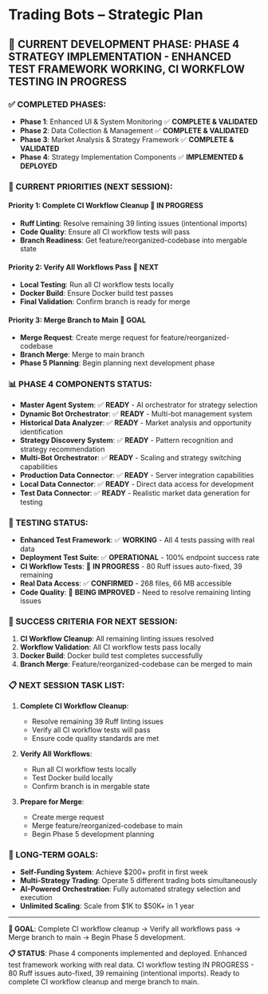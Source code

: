# Trading Bots – Strategic Plan

## **🚀 CURRENT DEVELOPMENT PHASE: PHASE 4 STRATEGY IMPLEMENTATION - ENHANCED TEST FRAMEWORK WORKING, CI WORKFLOW TESTING IN PROGRESS**

### **✅ COMPLETED PHASES:**
- **Phase 1**: Enhanced UI & System Monitoring ✅ **COMPLETE & VALIDATED**
- **Phase 2**: Data Collection & Management ✅ **COMPLETE & VALIDATED**  
- **Phase 3**: Market Analysis & Strategy Framework ✅ **COMPLETE & VALIDATED**
- **Phase 4**: Strategy Implementation Components ✅ **IMPLEMENTED & DEPLOYED**

### **🎯 CURRENT PRIORITIES (NEXT SESSION):**

#### **Priority 1: Complete CI Workflow Cleanup** 🔄 **IN PROGRESS**
- **Ruff Linting**: Resolve remaining 39 linting issues (intentional imports)
- **Code Quality**: Ensure all CI workflow tests will pass
- **Branch Readiness**: Get feature/reorganized-codebase into mergable state

#### **Priority 2: Verify All Workflows Pass** 🔄 **NEXT**
- **Local Testing**: Run all CI workflow tests locally
- **Docker Build**: Ensure Docker build test passes
- **Final Validation**: Confirm branch is ready for merge

#### **Priority 3: Merge Branch to Main** 🚀 **GOAL**
- **Merge Request**: Create merge request for feature/reorganized-codebase
- **Branch Merge**: Merge to main branch
- **Phase 5 Planning**: Begin planning next development phase

### **📊 PHASE 4 COMPONENTS STATUS:**
- **Master Agent System**: ✅ **READY** - AI orchestrator for strategy selection
- **Dynamic Bot Orchestrator**: ✅ **READY** - Multi-bot management system
- **Historical Data Analyzer**: ✅ **READY** - Market analysis and opportunity identification
- **Strategy Discovery System**: ✅ **READY** - Pattern recognition and strategy recommendation
- **Multi-Bot Orchestrator**: ✅ **READY** - Scaling and strategy switching capabilities
- **Production Data Connector**: ✅ **READY** - Server integration capabilities
- **Local Data Connector**: ✅ **READY** - Direct data access for development
- **Test Data Connector**: ✅ **READY** - Realistic market data generation for testing

### **🧪 TESTING STATUS:**
- **Enhanced Test Framework**: ✅ **WORKING** - All 4 tests passing with real data
- **Deployment Test Suite**: ✅ **OPERATIONAL** - 100% endpoint success rate
- **CI Workflow Tests**: 🔄 **IN PROGRESS** - 80 Ruff issues auto-fixed, 39 remaining
- **Real Data Access**: ✅ **CONFIRMED** - 268 files, 66 MB accessible
- **Code Quality**: 🔄 **BEING IMPROVED** - Need to resolve remaining linting issues

### **🎯 SUCCESS CRITERIA FOR NEXT SESSION:**
1. **CI Workflow Cleanup**: All remaining linting issues resolved
2. **Workflow Validation**: All CI workflow tests pass locally
3. **Docker Build**: Docker build test completes successfully
4. **Branch Merge**: Feature/reorganized-codebase can be merged to main

### **📋 NEXT SESSION TASK LIST:**
1. **Complete CI Workflow Cleanup**:
   - Resolve remaining 39 Ruff linting issues
   - Verify all CI workflow tests will pass
   - Ensure code quality standards are met

2. **Verify All Workflows**:
   - Run all CI workflow tests locally
   - Test Docker build locally
   - Confirm branch is in mergable state

3. **Prepare for Merge**:
   - Create merge request
   - Merge feature/reorganized-codebase to main
   - Begin Phase 5 development planning

### **🚀 LONG-TERM GOALS:**
- **Self-Funding System**: Achieve $200+ profit in first week
- **Multi-Strategy Trading**: Operate 5 different trading bots simultaneously
- **AI-Powered Orchestration**: Fully automated strategy selection and execution
- **Unlimited Scaling**: Scale from $1K to $50K+ in 1 year

---

**🎯 GOAL**: Complete CI workflow cleanup → Verify all workflows pass → Merge branch to main → Begin Phase 5 development.

**📋 STATUS**: Phase 4 components implemented and deployed. Enhanced test framework working with real data. CI workflow testing IN PROGRESS - 80 Ruff issues auto-fixed, 39 remaining (intentional imports). Ready to complete CI workflow cleanup and merge branch to main.
